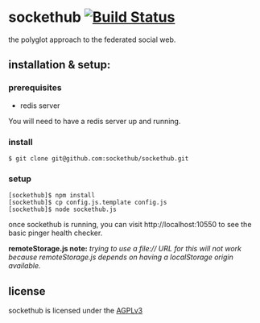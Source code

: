 sockethub [![Build Status](https://secure.travis-ci.org/sockethub/sockethub.png)](http://travis-ci.org/sockethub/sockethub)
=========

the polyglot approach to the federated social web.

installation & setup:
---------------------

### prerequisites

  * redis server

  You will need to have a redis server up and running.

### install

    $ git clone git@github.com:sockethub/sockethub.git

### setup

    [sockethub]$ npm install
    [sockethub]$ cp config.js.template config.js
    [sockethub]$ node sockethub.js

once sockethub is running, you can visit http://localhost:10550 to see the basic pinger health checker.

**remoteStorage.js note:** *trying to use a file:// URL for this will not work because remoteStorage.js depends on having a localStorage origin available.*

license
-------
sockethub is licensed under the [AGPLv3](https://github.com/sockethub/sockethub/blob/master/LICENSE)
